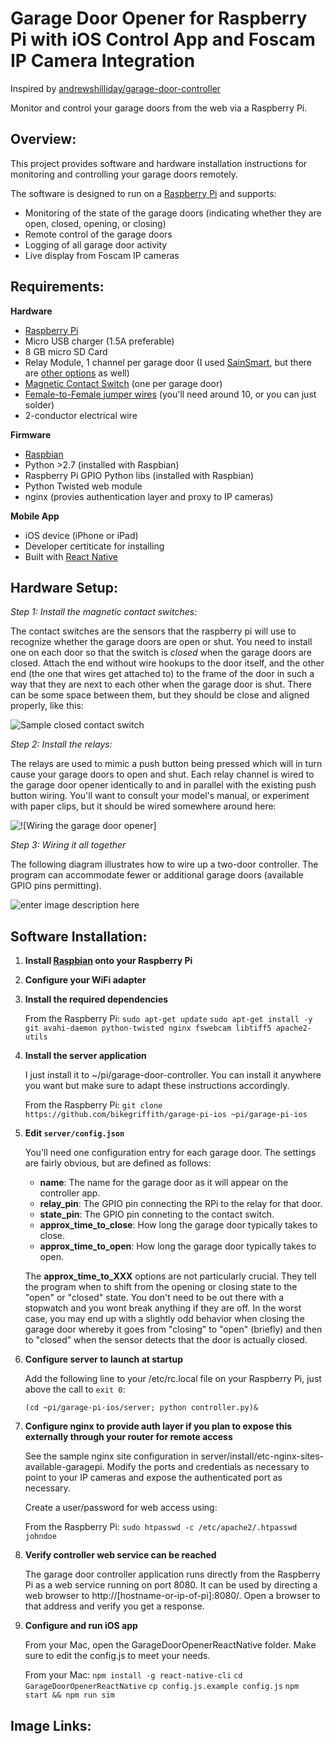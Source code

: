 Garage Door Opener for Raspberry Pi with iOS Control App and Foscam IP Camera Integration
=========================================================================================

Inspired by [andrewshilliday/garage-door-controller](https://github.com/andrewshilliday/garage-door-controller)

Monitor and control your garage doors from the web via a Raspberry Pi.

Overview:
---------

This project provides software and hardware installation instructions for monitoring and controlling your garage doors remotely.

The software is designed to run on a [Raspberry Pi](www.raspberrypi.org) and supports:
* Monitoring of the state of the garage doors (indicating whether they are open, closed, opening, or closing)
* Remote control of the garage doors
* Logging of all garage door activity
* Live display from Foscam IP cameras

Requirements:
-------------

**Hardware**

* [Raspberry Pi](http://www.raspberrypi.org)
* Micro USB charger (1.5A preferable)
* 8 GB micro SD Card
* Relay Module, 1 channel per garage door (I used [SainSmart](http://amzn.com/B0057OC6D8 ), but there are [other options](http://amzn.com/B00DIMGFHY) as well)
* [Magnetic Contact Switch](http://amzn.com/B006VK6YLC) (one per garage door)
* [Female-to-Female jumper wires](http://amzn.com/B007XPSVMY) (you'll need around 10, or you can just solder)
* 2-conductor electrical wire

**Firmware**

* [Raspbian](http://www.raspbian.org/)
* Python >2.7 (installed with Raspbian)
* Raspberry Pi GPIO Python libs (installed with Raspbian)
* Python Twisted web module
* nginx (provies authentication layer and proxy to IP cameras)

**Mobile App**

* iOS device (iPhone or iPad)
* Developer certiticate for installing
* Built with [React Native](https://facebook.github.io/react-native/)

Hardware Setup:
------

*Step 1: Install the magnetic contact switches:*

The contact switches are the sensors that the raspberry pi will use to recognize whether the garage doors are open or shut.
You need to install one on each door so that the switch is *closed* when the garage doors are closed.
Attach the end without wire hookups to the door itself, and the other end (the one that wires get attached to) to the frame of the
door in such a way that they are next to each other when the garage door is shut.
There can be some space between them, but they should be close and aligned properly, like this:

![Sample closed contact switch][3]

*Step 2: Install the relays:*

The relays are used to mimic a push button being pressed which will in turn cause your garage doors to open and shut.
Each relay channel is wired to the garage door opener identically to and in parallel with the existing push button wiring.
You'll want to consult your model's manual, or experiment with paper clips, but it should be wired somewhere around here:

![!\[Wiring the garage door opener\]][4]
    
*Step 3: Wiring it all together*

The following diagram illustrates how to wire up a two-door controller.  The program can accommodate fewer or additional garage doors (available GPIO pins permitting).

![enter image description here][5]

Software Installation:
-----

1. **Install [Raspbian](http://www.raspbian.org/) onto your Raspberry Pi**

2. **Configure your WiFi adapter**

3. **Install the required dependencies**

    From the Raspberry Pi:
    `sudo apt-get update`
    `sudo apt-get install -y git avahi-daemon python-twisted nginx fswebcam libtiff5 apache2-utils`
    
4. **Install the server application**
        
    I just install it to ~/pi/garage-door-controller.  You can install it anywhere you want but make sure to adapt these instructions accordingly.
    
    From the Raspberry Pi:
    `git clone https://github.com/bikegriffith/garage-pi-ios ~pi/garage-pi-ios`
    
5.  **Edit `server/config.json`**
    
    You'll need one configuration entry for each garage door.  The settings are fairly obvious, but are defined as follows:
    - **name**: The name for the garage door as it will appear on the controller app.
    - **relay_pin**: The GPIO pin connecting the RPi to the relay for that door.
    - **state_pin**: The GPIO pin conneting to the contact switch.
    - **approx_time_to_close**: How long the garage door typically takes to close.
    - **approx_time_to_open**: How long the garage door typically takes to open.

    The **approx_time_to_XXX** options are not particularly crucial.  They tell the program when to shift from the opening or closing state to the "open" or "closed" state.  You don't need to be out there with a stopwatch and you wont break anything if they are off.  In the worst case, you may end up with a slightly odd behavior when closing the garage door whereby it goes from "closing" to "open" (briefly) and then to "closed" when the sensor detects that the door is actually closed.

        
6.  **Configure server to launch at startup**

    Add the following line to your /etc/rc.local file on your Raspberry Pi,
    just above the call to `exit 0`:

    `(cd ~pi/garage-pi-ios/server; python controller.py)&`

7.  **Configure nginx to provide auth layer if you plan to expose this externally through your router for remote access**

    See the sample nginx site configuration in server/install/etc-nginx-sites-available-garagepi.
    Modify the ports and credentials as necessary to point to your IP cameras and expose the
    authenticated port as necessary.

    Create a user/password for web access using:

    From the Raspberry Pi:
    `sudo htpasswd -c /etc/apache2/.htpasswd johndoe`

8. **Verify controller web service can be reached**

    The garage door controller application runs directly from the Raspberry Pi as a web service running on port 8080.
    It can be used by directing a web browser to http://[hostname-or-ip-of-pi]:8080/.
    Open a browser to that address and verify you get a response.

9. **Configure and run iOS app**

    From your Mac, open the GarageDoorOpenerReactNative folder.  Make sure to edit the config.js to
    meet your needs.

    From your Mac:
    `npm install -g react-native-cli`
    `cd GarageDoorOpenerReactNative`
    `cp config.js.example config.js`
    `npm start && npm run sim`
    

Image Links:
-----------

  [1]: http://i.imgur.com/rDx9YIt.png
  [2]: http://i.imgur.com/bfjx9oy.png
  [3]: http://i.imgur.com/vPHx7kF.png
  [4]: http://i.imgur.com/AkNl6FI.jpg
  [5]: http://i.imgur.com/48bpyG0.png
  
